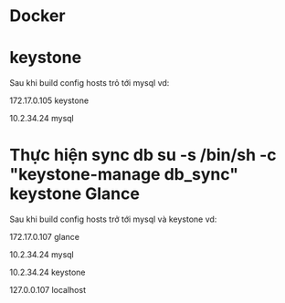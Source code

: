 Docker
=======
keystone
=======
Sau khi build config hosts trỏ tới mysql vd:

172.17.0.105           keystone

10.2.34.24             mysql

Thực hiện sync db
su -s /bin/sh -c "keystone-manage db_sync" keystone
Glance
====
Sau khi build config hosts trở tới mysql và keystone vd:

172.17.0.107          glance

10.2.34.24            mysql

10.2.34.24            keystone

127.0.0.107           localhost


